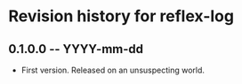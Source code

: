 # Revision history for reflex-log

## 0.1.0.0  -- YYYY-mm-dd

* First version. Released on an unsuspecting world.
